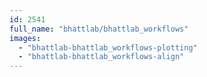 ```yaml
---
id: 2541
full_name: "bhattlab/bhattlab_workflows"
images: 
  - "bhattlab-bhattlab_workflows-plotting"
  - "bhattlab-bhattlab_workflows-align"
---
```

